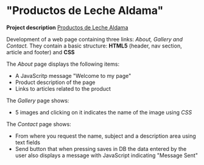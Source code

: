 # "Productos de Leche Aldama"
**Project description**
[Productos de Leche Aldama]([http://localhost/](https://anhi3am.github.io/ProductosLecheAldama.github.io/))

Development of a web page containing three links: *About, Gallery and Contact.* They contain a basic structure: **HTML5** (header, nav section, article and footer) and **CSS**

The *About* page displays the following items:

- A JavaScritp message "Welcome to my page"
- Product description of the page
- Links to articles related to the product

The *Gallery* page shows:

- 5 images and clicking on it indicates the name of the image using *CSS*

The *Contact* page shows:

- From where you request the name, subject and a description area using text fields 
- Send button that when pressing saves in DB the data entered by the user also displays a message with JavaScript indicating "Message Sent"
